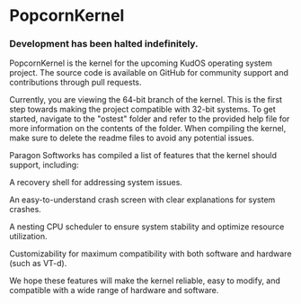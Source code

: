# PopcornKernel

### Development has been halted indefinitely.

PopcornKernel is the kernel for the upcoming KudOS operating system project. The source code is available on GitHub for community support and contributions through pull requests.

Currently, you are viewing the 64-bit branch of the kernel. This is the first step towards making the project compatible with 32-bit systems. To get started, navigate to the "ostest" folder and refer to the provided help file for more information on the contents of the folder. When compiling the kernel, make sure to delete the readme files to avoid any potential issues.

Paragon Softworks has compiled a list of features that the kernel should support, including:

A recovery shell for addressing system issues.


An easy-to-understand crash screen with clear explanations for system crashes.


A nesting CPU scheduler to ensure system stability and optimize resource utilization.


Customizability for maximum compatibility with both software and hardware (such as VT-d).


We hope these features will make the kernel reliable, easy to modify, and compatible with a wide range of hardware and software.
